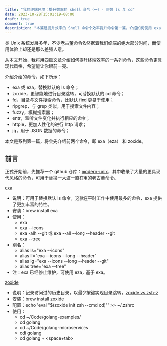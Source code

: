 ```yaml
---
title: "我的终端环境：提升效率的 shell 命令（一）- 高效 ls 与 cd"
date: 2023-10-28T15:01:19+08:00
draft: true
comment: true
description: "本篇是提升效率的 Shell 命令个效率提升命令第一篇，介绍如何使用 exa 和 zoxide 替换 ls 和 cd。"
---
```


类 Unix 系统发展多年，不少老古董命令依然据着我们终端的绝大部分时间，而使用体验上却还是那么差强人意。

从本文开始，我将用四篇文章介绍如何提升终端效率的一系列命令，这些命令更具现代风格，希望能让你眼前一亮。

介绍介绍的命令，如下所示：

- exa 或 eza，替换默认的 ls 命令；
- zoxide，更智能地进行目录跳转，可替换默认的 cd 命令；
- fd，目录与文件搜索命令，比默认 find 更易于使用；
- ripgrep，与 grep 类似，用于搜索文件内容；
- fuzzy，模糊搜索器；
- entr，监听文件变化并执行相应的命令；
- httpie，更加人性化的进行 http 请求；
- jq，用于 JSON 数据的命令；

本文是系列第一篇，将会先介绍前两个命令，即 exa（eza） 和 zoxide。

## 前言

正式开始前，先推荐一个 github 仓库：[modern-unix](https://github.com/ibraheemdev/modern-unix)，其中收录了大量的更具现代风格的命令，可用于替换一大波一直在用的老古董命令。

[exa](https://the.exa.website/)
- 说明：可用于替换默认 ls 命令，这款在平时工作中使用最多的命令，exa 提供了更加丰富的特性。
- 安装：brew install exa
- 使用：
  - exa
  - exa --icons
  - exa -alh --git 或 exa --all --long --header --git
  - exa --tree
- 别名：
  - alias ls="exa --icons"
  - alias ll="exa --icons --long --header"
  - alias lg="exa --icons --long --header --git"
  - alias tree="exa --tree"
- 注：exa 已经停止维护，可使用 eza，基于 exa。

[zoxide](https://github.com/ajeetdsouza/zoxide)
- 说明：记录访问过的历史目录，以最少按键实现目录跳转，[zoxide vs zsh-z](https://www.libhunt.com/compare-zsh-z-vs-zoxide)
- 安装：brew install zoxide
- 配置：echo 'eval "$(zoxide init zsh --cmd cd)"' >> ~/.zshrc
- 使用：
  - cd ~/Code/golang-examples/
  - cd golang
  - cd ~/Code/golang-microservices
  - cdi golang
  - cd golang + <space+tab>


